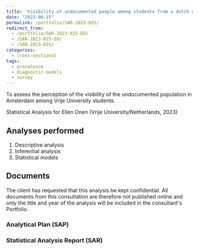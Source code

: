 ```yaml
---
title: 'Visibility of undocumented people among students from a dutch university: cross-sectional study'
date: "2023-08-15"
permalink: /portfolio/SAR-2023-025/
redirect_from:
  - /portfolio/SAR-2023-025-EO/
  - /SAR-2023-025-EO/
  - /SAR-2023-025/
categories:
  - cross-sectional
tags:
  - prevalence
  - diagnostic-models
  - survey
---
```


To assess the perception of the visibility of the undocumented population in Amsterdam among Vrije University students.

Statistical Analysis for Ellen Onen (Vrije University/Netherlands, 2023)
<!-- Technical Report for Ellen Onen (Vrije University/Netherlands, 2023) -->

## Analyses performed

1. Descriptive analysis
1. Inferential analysis
1. Statistical models

## Documents

<!-- The client has requested that this analysis be kept confidential until a future date, determined by the client. -->
<!-- All documents from this consultation are therefore not published online and only the title and year of the analysis will be included in the consultant's Portfolio. -->
<!-- After the agreed date is reached, the documents will be released. -->

The client has requested that this analysis be kept confidential.
All documents from this consultation are therefore not published online and only the title and year of the analysis will be included in the consultant's Portfolio.

### Analytical Plan (SAP)

<!-- - [PDF][sap] -->

### Statistical Analysis Report (SAR)

<!-- - [PDF][sar] -->

<!-- ## Associated analyses -->

<!-- This analysis is part of a larger project and is supported by other analyses, linked below. -->

<!-- **[assoc_title]** -->

<!-- <[assoc_link]> -->

<!-- --- -->

[sap]: /files/SAP-2023-025-EO-v01.pdf
[sar]: /files/SAR-2023-025-EO-v01.pdf
